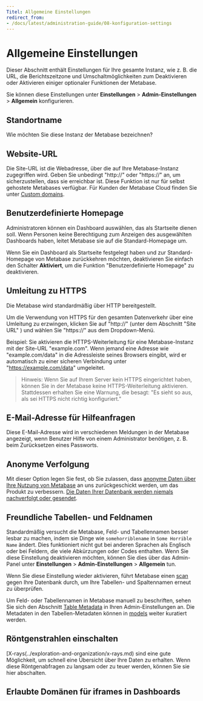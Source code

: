 ```yaml
---
Titel: Allgemeine Einstellungen
redirect_from:
- /docs/latest/administration-guide/08-konfiguration-settings
---
```



# Allgemeine Einstellungen


Dieser Abschnitt enthält Einstellungen für Ihre gesamte Instanz, wie z. B. die URL, die Berichtszeitzone und Umschaltmöglichkeiten zum Deaktivieren oder Aktivieren einiger optionaler Funktionen der Metabase.


Sie können diese Einstellungen unter **Einstellungen** > **Admin-Einstellungen** > **Allgemein** konfigurieren.


## Standortname


Wie möchten Sie diese Instanz der Metabase bezeichnen?


## Website-URL


Die Site-URL ist die Webadresse, über die auf Ihre Metabase-Instanz zugegriffen wird. Geben Sie unbedingt "http://" oder "https://" an, um sicherzustellen, dass sie erreichbar ist. Diese Funktion ist nur für selbst gehostete Metabases verfügbar. Für Kunden der Metabase Cloud finden Sie unter [Custom domains](../cloud/custom-domain.md).


## Benutzerdefinierte Homepage


Administratoren können ein Dashboard auswählen, das als Startseite dienen soll. Wenn Personen keine Berechtigung zum Anzeigen des ausgewählten Dashboards haben, leitet Metabase sie auf die Standard-Homepage um.


Wenn Sie ein Dashboard als Startseite festgelegt haben und zur Standard-Homepage von Metabase zurückkehren möchten, deaktivieren Sie einfach den Schalter **Aktiviert**, um die Funktion "Benutzerdefinierte Homepage" zu deaktivieren.


## Umleitung zu HTTPS


Die Metabase wird standardmäßig über HTTP bereitgestellt.


Um die Verwendung von HTTPS für den gesamten Datenverkehr über eine Umleitung zu erzwingen, klicken Sie auf "http://" (unter dem Abschnitt "Site URL" ) und wählen Sie "https://" aus dem Dropdown-Menü.


Beispiel: Sie aktivieren die HTTPS-Weiterleitung für eine Metabase-Instanz mit der Site-URL "example.com". Wenn jemand eine Adresse wie "example.com/data" in die Adressleiste seines Browsers eingibt, wird er automatisch zu einer sicheren Verbindung unter "https://example.com/data" umgeleitet.


> Hinweis: Wenn Sie auf Ihrem Server kein HTTPS eingerichtet haben, können Sie in der Metabase keine HTTPS-Weiterleitung aktivieren. Stattdessen erhalten Sie eine Warnung, die besagt: "Es sieht so aus, als sei HTTPS nicht richtig konfiguriert."


## E-Mail-Adresse für Hilfeanfragen


Diese E-Mail-Adresse wird in verschiedenen Meldungen in der Metabase angezeigt, wenn Benutzer Hilfe von einem Administrator benötigen, z. B. beim Zurücksetzen eines Passworts.


## Anonyme Verfolgung


Mit dieser Option legen Sie fest, ob Sie zulassen, dass [anonyme Daten über Ihre Nutzung von Metabase](../installation-and-operation/information-collection.md) an uns zurückgeschickt werden, um das Produkt zu verbessern. [Die Daten Ihrer Datenbank werden niemals nachverfolgt oder gesendet](https://www.metabase.com/security).


## Freundliche Tabellen- und Feldnamen


Standardmäßig versucht die Metabase, Feld- und Tabellennamen besser lesbar zu machen, indem sie Dinge wie `somehorriblename` in `Some Horrible Name` ändert. Dies funktioniert nicht gut bei anderen Sprachen als Englisch oder bei Feldern, die viele Abkürzungen oder Codes enthalten. Wenn Sie diese Einstellung deaktivieren möchten, können Sie dies über das Admin-Panel unter **Einstellungen** > **Admin-Einstellungen** > **Allgemein** tun.


Wenn Sie diese Einstellung wieder aktivieren, führt Metabase einen [scan](../databases/sync-scan.md#how-database-scans-work) gegen Ihre Datenbank durch, um Ihre Tabellen- und Spaltennamen erneut zu überprüfen.


Um Feld- oder Tabellennamen in Metabase manuell zu beschriften, sehen Sie sich den Abschnitt [Table Metadata](../data-modeling/metadata-editing.md) in Ihren Admin-Einstellungen an. Die Metadaten in den Tabellen-Metadaten können in [models](../data-modeling/models.md) weiter kuratiert werden.


## Röntgenstrahlen einschalten


[X-rays(../exploration-and-organization/x-rays.md) sind eine gute Möglichkeit, um schnell eine Übersicht über Ihre Daten zu erhalten. Wenn diese Röntgenabfragen zu langsam oder zu teuer werden, können Sie sie hier abschalten.


## Erlaubte Domänen für iframes in Dashboards
